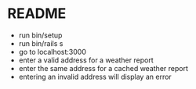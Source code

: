 # README

- run bin/setup
- run bin/rails s
- go to localhost:3000
- enter a valid address for a weather report
- enter the same address for a cached weather report
- entering an invalid address will display an error
